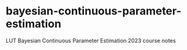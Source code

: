 # bayesian-continuous-parameter-estimation
LUT Bayesian Continuous Parameter Estimation 2023 course notes
